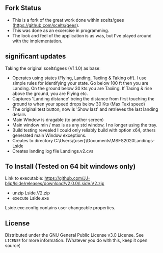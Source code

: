 

## Fork Status
- This is a fork of the great work done within scelts/gees (https://github.com/scelts/gees).
- This was done as an excercise in programming. 
- The look and feel of the application is as was, but I've played around with the implementation.

## significant updates

Taking the original scelts\gees (V1.1.0) as base:
* Operates using states (Flying, Landing, Taxiing & Taking off). I use simple rules for identifying your state. Go below 100 ft then you are Landing. On the ground below 30 kts you are Taxiing. If Taxing & rise above the ground, you are Flying etc. 
* Captures 'Landing distance' being the distance from first touching the ground to when your speed drops below 30 Kts (Max Taxi speed)
* The original test button, now is 'Show last' and retrieves the last landing details
* Main Window is dragable (to another screen)
* Main window min / max is as any std window, I no longer using the tray.
* Build testing revealed I could only reliably build with option x64, others generated main Window exceptions.
* Creates to directory C:\Users\\{user}\Documents\MSFS2020Landings-Lside
* Creates landing log file Landings.v2.cvs

## To Install (Tested on 64 bit windows only)

Link to executable:  https://github.com/JJ-blip/lside/releases/download/v2.0.0/Lside.V2.zip

* unzip Lside.V2.zip
* execute Lside.exe

Lside.exe.config contains user changeable properties. 

## License
Distributed under the GNU General Public License v3.0 License. See `LICENSE` for more information. (Whatever you do with this, keep it open source)
